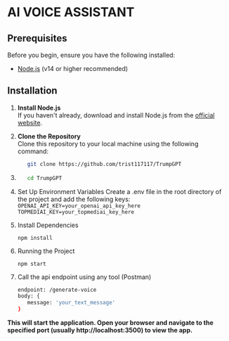 # AI VOICE ASSISTANT

## Prerequisites

Before you begin, ensure you have the following installed:

- [Node.js](https://nodejs.org/) (v14 or higher recommended)

## Installation

1. **Install Node.js**  
   If you haven't already, download and install Node.js from the [official website](https://nodejs.org/).

2. **Clone the Repository**  
   Clone this repository to your local machine using the following command:
   ```bash
      git clone https://github.com/trist117117/TrumpGPT
3. 
   ```bash
      cd TrumpGPT

4. Set Up Environment Variables
   Create a .env file in the root directory of the project and add the following keys:
   ```OPENAI_API_KEY=your_openai_api_key_here```
      ```TOPMEDIAI_KEY=your_topmediai_key_here```

5. Install Dependencies
    
    ```npm install```

6. Running the Project

    ```npm start```
7. Call the api endpoint using any tool (Postman)
   ```bash
   endpoint: /generate-voice
   body: {
      message: 'your_text_message'
   }


**This will start the application. Open your browser and navigate to the specified port (usually http://localhost:3500) to view the app.**